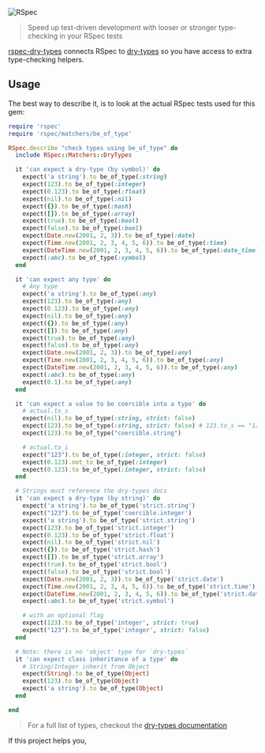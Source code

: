 ![RSpec](https://github.com/patrickclery/rspec-dry-types/workflows/Ruby/badge.svg)

> Speed up test-driven development with looser or stronger type-checking in your RSpec tests

[rspec-dry-types](https://github.com/patrickclery/rspec-dry-types) connects RSpec to [dry-types](https://dry-rb.org/gems/dry-types/1.2/built-in-types/) so you have access to extra type-checking helpers.

## Usage

The best way to describe it, is to look at the actual RSpec tests used for this gem:

```ruby
require 'rspec'
require 'rspec/matchers/be_of_type'

RSpec.describe "check types using be_of_type" do
  include RSpec::Matchers::DryTypes

  it 'can expect a dry-type (by symbol)' do
    expect('a string').to be_of_type(:string)
    expect(123).to be_of_type(:integer)
    expect(0.123).to be_of_type(:float)
    expect(nil).to be_of_type(:nil)
    expect({}).to be_of_type(:hash)
    expect([]).to be_of_type(:array)
    expect(true).to be_of_type(:bool)
    expect(false).to be_of_type(:bool)
    expect(Date.new(2001, 2, 3)).to be_of_type(:date)
    expect(Time.new(2001, 2, 3, 4, 5, 6)).to be_of_type(:time)
    expect(DateTime.new(2001, 2, 3, 4, 5, 6)).to be_of_type(:date_time)
    expect(:abc).to be_of_type(:symbol)
  end

  it 'can expect any type' do
    # Any type
    expect('a string').to be_of_type(:any)
    expect(123).to be_of_type(:any)
    expect(0.123).to be_of_type(:any)
    expect(nil).to be_of_type(:any)
    expect({}).to be_of_type(:any)
    expect([]).to be_of_type(:any)
    expect(true).to be_of_type(:any)
    expect(false).to be_of_type(:any)
    expect(Date.new(2001, 2, 3)).to be_of_type(:any)
    expect(Time.new(2001, 2, 3, 4, 5, 6)).to be_of_type(:any)
    expect(DateTime.new(2001, 2, 3, 4, 5, 6)).to be_of_type(:any)
    expect(:abc).to be_of_type(:any)
    expect(0.1).to be_of_type(:any)
  end

  it 'can expect a value to be coercible into a type' do
    # actual.to_s
    expect(nil).to be_of_type(:string, strict: false)
    expect(123).to be_of_type(:string, strict: false) # 123.to_s == "123"
    expect(123).to be_of_type("coercible.string")

    # actual.to_i
    expect("123").to be_of_type(:integer, strict: false)
    expect(0.123).not_to be_of_type(:integer)
    expect(0.123).to be_of_type(:integer, strict: false)
  end

  # Strings must reference the dry-types docs
  it 'can expect a dry-type (by string)' do
    expect('a string').to be_of_type('strict.string')
    expect("123").to be_of_type('coercible.integer')
    expect('a string').to be_of_type('strict.string')
    expect(123).to be_of_type('strict.integer')
    expect(0.123).to be_of_type('strict.float')
    expect(nil).to be_of_type('strict.nil')
    expect({}).to be_of_type('strict.hash')
    expect([]).to be_of_type('strict.array')
    expect(true).to be_of_type('strict.bool')
    expect(false).to be_of_type('strict.bool')
    expect(Date.new(2001, 2, 3)).to be_of_type('strict.date')
    expect(Time.new(2001, 2, 3, 4, 5, 6)).to be_of_type('strict.time')
    expect(DateTime.new(2001, 2, 3, 4, 5, 6)).to be_of_type('strict.date_time')
    expect(:abc).to be_of_type('strict.symbol')

    # with an optional flag
    expect(123).to be_of_type('integer', strict: true)
    expect("123").to be_of_type('integer', strict: false)
  end

  # Note: there is no 'object' type for `dry-types`
  it 'can expect class inheritance of a type' do
    # String/Integer inherit from Object
    expect(String).to be_of_type(Object)
    expect(123).to be_of_type(Object)
    expect('a string').to be_of_type(Object)
  end

end
```

> For a full list of types, checkout the [dry-types documentation](https://dry-rb.org/gems/dry-types/1.2/built-in-types/)

If this project helps you, 
